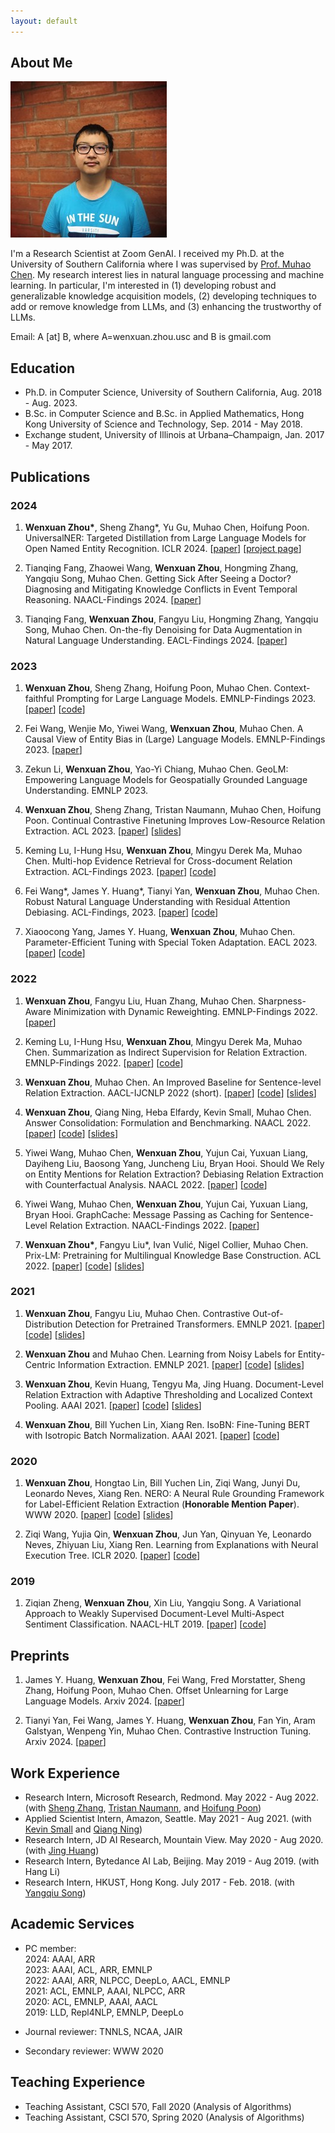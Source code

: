 ```yaml
---
layout: default
---
```


## About Me

<img class="profile-picture" src="photo.jpg">

I'm a Research Scientist at Zoom GenAI. I received my Ph.D. at the University of Southern California where I was supervised by [Prof. Muhao Chen](https://muhaochen.github.io/). My research interest lies in natural language processing and machine learning. In particular, I'm interested in (1) developing robust and generalizable knowledge acquisition models, (2) developing techniques to add or remove knowledge from LLMs, and (3) enhancing the trustworthy of LLMs.

Email: A [at] B, where A=wenxuan.zhou.usc and B is gmail.com

## Education
* Ph.D. in Computer Science, University of Southern California, Aug. 2018 - Aug. 2023.
* B.Sc. in Computer Science and B.Sc. in Applied Mathematics, Hong Kong University of Science and Technology, Sep. 2014 - May 2018.
* Exchange student, University of Illinois at Urbana–Champaign, Jan. 2017 - May 2017.


## Publications

### 2024

1. **Wenxuan Zhou\***, Sheng Zhang\*, Yu Gu, Muhao Chen, Hoifung Poon. UniversalNER: Targeted Distillation from Large Language Models for Open Named Entity Recognition. ICLR 2024. \[[paper](https://arxiv.org/abs/2308.03279)\] \[[project page](https://universal-ner.github.io/)\]

1. Tianqing Fang, Zhaowei Wang, **Wenxuan Zhou**, Hongming Zhang, Yangqiu Song, Muhao Chen. Getting Sick After Seeing a Doctor? Diagnosing and Mitigating Knowledge Conflicts in Event Temporal Reasoning. NAACL-Findings 2024. \[[paper](https://arxiv.org/abs/2305.14970)\]

1. Tianqing Fang, **Wenxuan Zhou**, Fangyu Liu, Hongming Zhang, Yangqiu Song, Muhao Chen. On-the-fly Denoising for Data Augmentation in Natural Language Understanding. EACL-Findings 2024. \[[paper](https://arxiv.org/abs/2212.10558)\]


### 2023

1. **Wenxuan Zhou**, Sheng Zhang, Hoifung Poon, Muhao Chen. Context-faithful Prompting for Large Language Models. EMNLP-Findings 2023. \[[paper](https://arxiv.org/abs/2303.11315)\] \[[code](https://github.com/wzhouad/context-faithful-llm)\]

1. Fei Wang, Wenjie Mo, Yiwei Wang, **Wenxuan Zhou**, Muhao Chen. A Causal View of Entity Bias in (Large) Language Models. EMNLP-Findings 2023. \[[paper](https://arxiv.org/abs/2305.14695)\]

1. Zekun Li, **Wenxuan Zhou**, Yao-Yi Chiang, Muhao Chen. GeoLM: Empowering Language Models for Geospatially Grounded Language Understanding. EMNLP 2023.

1. **Wenxuan Zhou**, Sheng Zhang, Tristan Naumann, Muhao Chen, Hoifung Poon. Continual Contrastive Finetuning Improves Low-Resource Relation Extraction. ACL 2023. \[[paper](https://arxiv.org/abs/2212.10823)\] \[[slides](slides/CCF_ACL23.pdf)\]

1. Keming Lu, I-Hung Hsu, **Wenxuan Zhou**, Mingyu Derek Ma, Muhao Chen. Multi-hop Evidence Retrieval for Cross-document Relation Extraction. ACL-Findings 2023. \[[paper](https://arxiv.org/abs/2212.10786)\] \[[code](https://github.com/luka-group/MrCoD)\]

1. Fei Wang*, James Y. Huang*, Tianyi Yan, **Wenxuan Zhou**, Muhao Chen. Robust Natural Language Understanding with Residual Attention Debiasing. ACL-Findings, 2023. \[[paper](https://arxiv.org/abs/2305.17627)\] \[[code](https://github.com/luka-group/READ)\]

1. Xiaoocong Yang, James Y. Huang, **Wenxuan Zhou**, Muhao Chen. Parameter-Efficient Tuning with Special Token Adaptation. EACL 2023. \[[paper](https://arxiv.org/abs/2210.04382)\] \[[code](https://github.com/luka-group/PASTA)\]

### 2022

1. **Wenxuan Zhou**, Fangyu Liu, Huan Zhang, Muhao Chen. Sharpness-Aware Minimization with Dynamic Reweighting. EMNLP-Findings 2022. \[[paper](https://arxiv.org/abs/2112.08772)]

1. Keming Lu, I-Hung Hsu, **Wenxuan Zhou**, Mingyu Derek Ma, Muhao Chen. Summarization as Indirect Supervision for Relation Extraction. EMNLP-Findings 2022. \[[paper](https://arxiv.org/abs/2205.09837)\] \[[code](https://github.com/luka-group/SuRE)\]

1. **Wenxuan Zhou**, Muhao Chen. An Improved Baseline for Sentence-level Relation Extraction. AACL-IJCNLP 2022 (short). \[[paper](https://aclanthology.org/2022.aacl-short.21/)\] \[[code](https://github.com/wzhouad/RE_improved_baseline)\] \[[slides](slides/IRE_AACL22.pdf)\]

1. **Wenxuan Zhou**, Qiang Ning, Heba Elfardy, Kevin Small, Muhao Chen. Answer Consolidation: Formulation and Benchmarking. NAACL 2022. \[[paper](https://arxiv.org/abs/2205.00042)] \[[code](https://github.com/amazon-research/question-answer-consolidation)\] \[[slides](slides/Quasi_NAACL22.pdf)\]

1. Yiwei Wang, Muhao Chen, **Wenxuan Zhou**, Yujun Cai, Yuxuan Liang, Dayiheng Liu, Baosong Yang, Juncheng Liu, Bryan Hooi. Should We Rely on Entity Mentions for Relation Extraction? Debiasing Relation Extraction with Counterfactual Analysis. NAACL 2022. \[[paper](https://arxiv.org/abs/2205.03784)] \[[code](https://github.com/vanoracai/CoRE)\]

1. Yiwei Wang, Muhao Chen, **Wenxuan Zhou**, Yujun Cai, Yuxuan Liang, Bryan Hooi. GraphCache: Message Passing as Caching for Sentence-Level Relation Extraction. NAACL-Findings 2022. \[[paper](https://arxiv.org/abs/2205.03786)]

1. **Wenxuan Zhou\***, Fangyu Liu\*, Ivan Vulić, Nigel Collier, Muhao Chen. Prix-LM: Pretraining for Multilingual Knowledge Base Construction. ACL 2022. \[[paper](https://aclanthology.org/2022.acl-long.371/)] \[[code](https://github.com/luka-group/prix-lm)\] \[[slides](slides/Pirx-LM_ACL22.pdf)\]

### 2021

1. **Wenxuan Zhou**, Fangyu Liu, Muhao Chen. Contrastive Out-of-Distribution Detection for Pretrained Transformers. EMNLP 2021. \[[paper](https://aclanthology.org/2021.emnlp-main.84/)\] \[[code](https://github.com/wzhouad/Contra-OOD)\] \[[slides](slides/OOD_EMNLP21.pdf)\]

1. **Wenxuan Zhou** and Muhao Chen. Learning from Noisy Labels for Entity-Centric Information Extraction. EMNLP 2021. \[[paper](https://aclanthology.org/2021.emnlp-main.437/)\] \[[code](https://github.com/wzhouad/NLL-IE)\] \[[slides](slides/NLL_EMNLP21.pdf)\]

1. **Wenxuan Zhou**, Kevin Huang, Tengyu Ma, Jing Huang. Document-Level Relation Extraction with Adaptive Thresholding and Localized Context Pooling. AAAI 2021. \[[paper](https://arxiv.org/abs/2010.11304)\] \[[code](https://github.com/wzhouad/ATLOP)\] \[[slides](slides/ATLOP_AAAI21.pdf)\]

1. **Wenxuan Zhou**, Bill Yuchen Lin, Xiang Ren. IsoBN: Fine-Tuning BERT with Isotropic Batch Normalization. AAAI 2021. \[[paper](https://arxiv.org/abs/2005.02178)\] \[[code](https://github.com/INK-USC/IsoBN)\]

### 2020

1. **Wenxuan Zhou**, Hongtao Lin, Bill Yuchen Lin, Ziqi Wang, Junyi Du, Leonardo Neves, Xiang Ren. NERO: A Neural Rule Grounding Framework for Label-Efficient Relation Extraction (**Honorable Mention Paper**). WWW 2020. \[[paper](https://arxiv.org/abs/1909.02177)\] \[[code](https://github.com/INK-USC/NERO)\] \[[slides](slides/NERO_WWW20.pdf)\]

1. Ziqi Wang, Yujia Qin, **Wenxuan Zhou**, Jun Yan, Qinyuan Ye, Leonardo Neves, Zhiyuan Liu, Xiang Ren. Learning from Explanations with Neural Execution Tree. ICLR 2020. \[[paper](https://arxiv.org/abs/1911.01352)\] \[[code](https://github.com/INK-USC/NExT)\]

### 2019

1. Ziqian Zheng, **Wenxuan Zhou**, Xin Liu, Yangqiu Song. A Variational Approach to Weakly Supervised Document-Level Multi-Aspect Sentiment Classification. NAACL-HLT 2019. \[[paper](https://aclanthology.org/N19-1036/)\] \[[code](https://github.com/HKUST-KnowComp/VWS-DMSC)\]

## Preprints

1. James Y. Huang, **Wenxuan Zhou**, Fei Wang, Fred Morstatter, Sheng Zhang, Hoifung Poon, Muhao Chen. Offset Unlearning for Large Language Models. Arxiv 2024. \[[paper](https://arxiv.org/abs/2404.11045)\]

1. Tianyi Yan, Fei Wang, James Y. Huang, **Wenxuan Zhou**, Fan Yin, Aram Galstyan, Wenpeng Yin, Muhao Chen. Contrastive Instruction Tuning. Arxiv 2024. \[[paper](https://arxiv.org/abs/2402.11138)\]

## Work Experience
* Research Intern, Microsoft Research, Redmond. May 2022 - Aug 2022. (with [Sheng Zhang](https://sheng-z.github.io/), [Tristan Naumann](https://www.microsoft.com/en-us/research/people/tristan/), and [Hoifung Poon](https://www.microsoft.com/en-us/research/people/hoifung/))
* Applied Scientist Intern, Amazon, Seattle. May 2021 - Aug 2021. (with [Kevin Small](http://www.kevinsmall.org/) and [Qiang Ning](https://www.qiangning.info/))
* Research Intern, JD AI Research, Mountain View. May 2020 - Aug 2020. (with [Jing Huang](https://sites.google.com/view/drjinghuang))
* Research Intern, Bytedance AI Lab, Beijing. May 2019 - Aug 2019. (with Hang Li)
* Research Intern, HKUST, Hong Kong. July 2017 - Feb. 2018. (with [Yangqiu Song](https://www.cse.ust.hk/~yqsong/))

## Academic Services
* PC member:<br>
2024: AAAI, ARR<br>
2023: AAAI, ACL, ARR, EMNLP<br>
2022: AAAI, ARR, NLPCC, DeepLo, AACL, EMNLP<br>
2021: ACL, EMNLP, AAAI, NLPCC, ARR<br>
2020: ACL, EMNLP, AAAI, AACL<br>
2019: LLD, Repl4NLP, EMNLP, DeepLo<br>

* Journal reviewer: TNNLS, NCAA, JAIR<br>

* Secondary reviewer: WWW 2020<br>

## Teaching Experience
* Teaching Assistant, CSCI 570, Fall 2020 (Analysis of Algorithms)
* Teaching Assistant, CSCI 570, Spring 2020 (Analysis of Algorithms)
<br/><br/>

